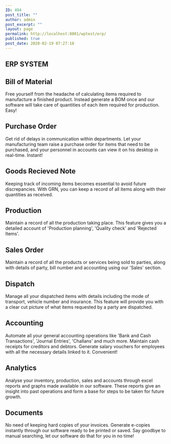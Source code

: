 ```yaml
---
ID: 494
post_title: ""
author: admin
post_excerpt: ""
layout: page
permalink: http://localhost:8001/wptest/erp/
published: true
post_date: 2020-02-19 07:27:18
---
```

<h2>ERP SYSTEM</h2>		
			<h2>Bill of Material</h2>		
		<p>Free yourself from the headache of calculating items required to manufacture a finished product. Instead generate a BOM once and our software will take care of quantities of each item required for production. Easy!</p>		
			<h2>Purchase Order</h2>		
		<p>Get rid of delays in communication within departments. Let your manufacturing team raise a purchase order for items that need to be purchased, and your personnel in accounts can view it on his desktop in real-time. Instant!</p>		
			<h2>Goods Recieved Note</h2>		
		<p>Keeping track of incoming items becomes essential to avoid future discrepancies. With GRN, you can keep a record of all items along with their quantities as received.</p>		
			<h2>Production</h2>		
		<p>Maintain a record of all the production taking place. This feature gives you a detailed account of 'Production planning', 'Quality check' and 'Rejected Items'.</p>		
			<h2>Sales Order</h2>		
		<p>Maintain a record of all the products or services being sold to parties, along with details of party, bill number and accounting using our 'Sales' section.</p>		
			<h2>Dispatch</h2>		
		<p>Manage all your dispatched items with details including the mode of transport, vehicle number and insurance. This feature will provide you with a clear cut picture of what items requested by a party are dispatched.</p>		
			<h2>Accounting</h2>		
		<p>Automate all your general accounting operations like 'Bank and Cash Transactions', 'Journal Entries', 'Challans' and much more. Maintain cash receipts for creditors and debtors. Generate salary vouchers for employees with all the necessary details linked to it. Convenient!</p>		
			<h2>Analytics</h2>		
		<p>Analyse your inventory, production, sales and accounts through excel reports and graphs made available in our software. These reports give an insight into past operations and form a base for steps to be taken for future growth.</p>		
			<h2>Documents</h2>		
		<p>No need of keeping hard copies of your invoices. Generate e-copies instantly through our software ready to be printed or saved. Say goodbye to manual searching, let our software do that for you in no time!</p>